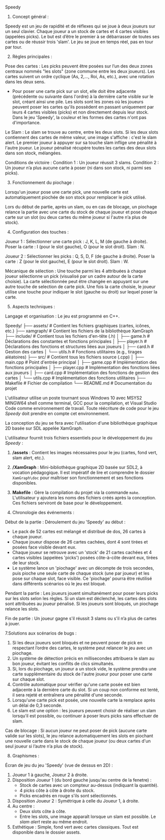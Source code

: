 
Speedy 


1. Concept général :

Speedy est un jeu de rapidité et de réflexes qui se joue à deux joueurs sur un seul clavier.
Chaque joueur a un stock de cartes et 4 cartes visibles (appelées picks).
Le but est d’être le premier à se débarrasser de toutes ses cartes ou de réussir trois 'slam'.
Le jeu se joue en temps réel, pas en tour par tour.



2. Règles principales : 

Pose des cartes :
Les picks peuvent être posées sur l’un des deux zones centraux nommés "les slots" (zone commune entre les deux joueurs).
Les cartes suivent un ordre cyclique (As, 2,..., Roi, As, etc.), avec une rotation dans les deux sens.
- Pour poser une carte pick sur un slot, elle doit être adjacente (précédente ou suivante dans l'ordre) à la dernière carte visible sur le slot, créant ainsi une pile.
Les slots sont les zones où les joueurs peuvent poser les cartes qu'ils possèdent en passant uniquement par leurs 4 cartes visibles (picks) et non directement depuis leur stock.
Dans le jeu 'Speedy', la couleur et les formes des cartes n'ont pas d'importance.

Le Slam :
Le slam se trouve au centre, entre les deux slots.
Si les deux slots contiennent des cartes de même valeur, une image s'affiche : c'est le slam alert.
Le premier joueur à appuyer sur sa touche slam inflige une pénalité à l'autre joueur.
Le joueur pénalisé récupère toutes les cartes des deux slots dans son stock, mélangées.

Conditions de victoire :
Condition 1 : Un joueur réussit 3 slams.
Condition 2 : Un joueur n’a plus aucune carte à poser (ni dans son stock, ni parmi ses picks).


3. Fonctionnement du piochage :

Lorsqu'un joueur pose une carte pick, une nouvelle carte est automatiquement piochée de son stock pour remplacer le pick utilisé.

Lors du début de partie, après un slam, ou en cas de blocage, un piochage relance la partie avec une carte du stock de chaque joueur et pose chaque carte sur un slot (ou deux cartes du même joueur si l'autre n’a plus de stock).


4. Configuration des touches :

Joueur 1 :
Sélectionner une carte pick : J, K, L, M (de gauche à droite).
Poser la carte : I (pour le slot gauche), O (pour le slot droit).
Slam : N.

Joueur 2 :
Sélectionner les picks : Q, S, D, F (de gauche à droite).
Poser la carte : Z (pour le slot gauche), E (pour le slot droit).
Slam : W.

Mécanique de sélection :
Une touche parmi les 4 attribuées à chaque joueur sélectionne un pick (visualisé par un cadre autour de la carte choisie).
La carte sélectionnée peut être changée en appuyant sur une autre touche de selection de carte pick.
Une fois la carte choisie, le joueur utilise une touche pour indiquer le slot (gauche ou droit) sur lequel poser la carte.


5. Aspects techniques :

Langage et organisation :
Le jeu est programmé en C++.

Speedy/
├── assets/                # Contient les fichiers graphiques (cartes, icônes, etc.)
├── xamgraph/              # Contient les fichiers de la bibliothèque XamGraph
├── include/               # Contient tous les fichiers d'en-tête (.h)
│   ├── game.h             # Déclarations des constantes et fonctions principales
│   ├── player.h           # Déclarations des fonctions et structures liées aux joueurs
│   ├── card.h             # Gestion des cartes
│   └── utils.h            # Fonctions utilitaires (e.g., tirages aléatoires)
├── src/                   # Contient tous les fichiers source (.cpp)
│   ├── main.cpp           # Point d'entrée principal
│   ├── game.cpp           # Implémentation des fonctions principales
│   ├── player.cpp         # Implémentation des fonctions liées aux joueurs
│   ├── card.cpp           # Implémentation des fonctions de gestion des cartes
│   └── utils.cpp          # Implémentation des fonctions utilitaires
├── Makefile               # Fichier de compilation
└── README.md              # Documentation du projet

L'utilisateur utilise un poste tournant sous Windows 10 avec MSYS2 MINGW64 shell comme terminal, GCC pour la compilation, et Visual Studio Code comme environnement de travail. Toute réécriture de code pour le jeu *Speedy* doit prendre en compte cet environnement.

La conception du jeu se fera avec l'utilisation d'une bibliothèque graphique 2D basée sur SDL appelée XamGraph.

L'utilisateur fournit trois fichiers essentiels pour le développement du jeu *Speedy* : 
1. **/assets** : Contient les images nécessaires pour le jeu (cartes, fond vert, slam alert, etc.). 
2. **/XamGraph** : Mini-bibliothèque graphique 2D basée sur SDL2, à vocation pédagogique. Il est impératif de lire et comprendre le dossier `XamGraph\doc` pour maîtriser son fonctionnement et ses fonctions disponibles. 
3. **Makefile** : Gère la compilation du projet via la commande `make`. L'utilisateur y ajoutera les noms des fichiers créés après la conception. Ces fichiers serviront de base pour le développement.


6. Chronologie des événements :

Début de la partie :
Déroulement du jeu 'Speedy' au début :
- Le pack de 52 cartes est mélangé et distribué de dos, 26 cartes à chaque joueur.
- Chaque joueur dispose de 26 cartes cachées, dont 4 sont tirées et posées face visible devant eux.
- Chaque joueur se retrouve avec un 'stock' de 21 cartes cachées et 4 cartes visibles (appelées 'picks') posées côte-à-côte devant eux, tirées de leur stock.
- Le système lance un 'piochage' avec un décompte de trois secondes, puis pioche une seule carte de chaque stock (une par joueur) et les pose sur chaque slot, face visible. Ce 'piochage' pourra être réutilisé dans différents scénarios où le jeu est bloqué.

Pendant la partie :
Les joueurs jouent simultanément pour poser leurs picks sur les slots selon les règles.
Si un slam est déclenché, les cartes des slots sont attribuées au joueur pénalisé.
Si les joueurs sont bloqués, un piochage relance les slots.

Fin de partie :
Un joueur gagne s'il réussit 3 slams ou s'il n’a plus de cartes à jouer.


7.Solutions aux scénarios de bugs :

1. Si les deux joueurs sont bloqués et ne peuvent poser de pick en respectant l’ordre des cartes, le système peut relancer le jeu avec un piochage.
2. Un système de détection précis en millisecondes attribuera le slam au bon joueur, évitant les conflits de clics simultanés.
3. Si, lors du piochage, un joueur a un stock vide, le système prendra une carte supplémentaire du stock de l'autre joueur pour poser une carte sur chaque slot.
4. Contrôle automatique pour vérifier qu'une carte posée est bien adjacente à la dernière carte du slot. Si un coup non conforme est tenté, il sera rejeté et entraînera une pénalité d'une seconde.
5. Lorsqu'une carte pick est posée, une nouvelle carte la remplace après un délai de 0,3 seconde.
6. Le slam est une option : les joueurs peuvent choisir de réaliser un slam lorsqu’il est possible, ou continuer à poser leurs picks sans effectuer de slam.

Cas de blocage :
Si aucun joueur ne peut poser de pick (aucune carte valide sur les slots), le jeu relance automatiquement les slots en piochant une nouvelle carte dans le stock de chaque joueur (ou deux cartes d'un seul joueur si l’autre n’a plus de stock).


8. Graphismes :

Écran de jeu du jeu 'Speedy' (vue de dessus en 2D) :
1. Joueur 1 à gauche, Joueur 2 à droite.
2. Disposition Joueur 1 (du bord gauche jusqu'au centre de la fenetre) :
   - Stock de cartes avec un compteur au-dessus (indiquant la quantité).
   - 4 picks côte à côte à droite du stock.
   - Picks encadrés en rouge s'ils sont sélectionnés.
3. Disposition Joueur 2 : Symétrique à celle du Joueur 1, à droite.
4. Au centre :
   - Deux slots côte à côte.
   - Entre les slots, une image apparaît lorsque un slam est possible. Le *slam alert* reste au même endroit.
5. Esthétique : Simple, fond vert avec cartes classiques.
Tout est disponible dans le dossier assets.
